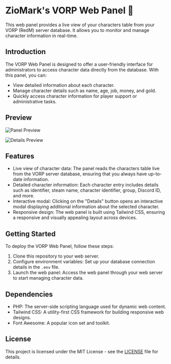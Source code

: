 # ZioMark's VORP Web Panel 🚀

This web panel provides a live view of your characters table from your VORP (RedM) server database. It allows you to monitor and manage character information in real-time.

## Introduction

The VORP Web Panel is designed to offer a user-friendly interface for administrators to access character data directly from the database. With this panel, you can:

- View detailed information about each character.
- Manage character details such as name, age, job, money, and gold.
- Quickly access character information for player support or administrative tasks.

## Preview
![Panel Preview](https://i.imgur.com/4J15QmT.png)

![Details Preview](https://i.imgur.com/obmH9D4.png)


## Features

- Live view of character data: The panel reads the characters table live from the VORP server database, ensuring that you always have up-to-date information.
- Detailed character information: Each character entry includes details such as identifier, steam name, character identifier, group, Discord ID, and more.
- Interactive modal: Clicking on the "Details" button opens an interactive modal displaying additional information about the selected character.
- Responsive design: The web panel is built using Tailwind CSS, ensuring a responsive and visually appealing layout across devices.

## Getting Started

To deploy the VORP Web Panel, follow these steps:

1. Clone this repository to your web server.
2. Configure environment variables: Set up your database connection details in the `.env` file.
3. Launch the web panel: Access the web panel through your web server to start managing character data.

## Dependencies

- PHP: The server-side scripting language used for dynamic web content.
- Tailwind CSS: A utility-first CSS framework for building responsive web designs.
- Font Awesome: A popular icon set and toolkit.

## License

This project is licensed under the MIT License - see the [LICENSE](https://github.com/ZioMark-s-HUB/zm_WebPanel/blob/main/LICENSE) file for details.
